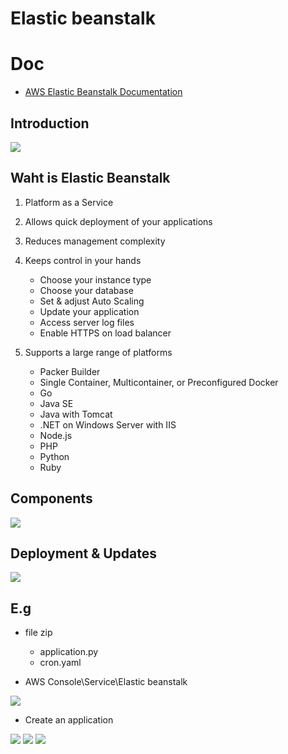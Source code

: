 # Elastic beanstalk

# Doc
* [AWS Elastic Beanstalk Documentation](https://docs.aws.amazon.com/elastic-beanstalk/index.html)

## Introduction
[<img src="https://i.imgur.com/1wo0ijX.png">](https://i.imgur.com/1wo0ijX.png)

## Waht is Elastic Beanstalk
1) Platform as a Service
2) Allows quick deployment of your applications
3) Reduces management complexity
4) Keeps control in your hands
   * Choose your instance type
   * Choose your database
   * Set & adjust Auto Scaling
   * Update your application
   * Access server log files
   * Enable HTTPS on load balancer

5) Supports a large range of platforms
   * Packer Builder
   * Single Container, Multicontainer, or Preconfigured Docker
   * Go
   * Java SE
   * Java with Tomcat
   * .NET on Windows Server with IIS
   * Node.js
   * PHP
   * Python
   * Ruby
   
## Components
[<img src="https://i.imgur.com/6EMDgrJ.png">](https://i.imgur.com/6EMDgrJ.png)

## Deployment & Updates
[<img src="https://i.imgur.com/L6GYZ92.png">](https://i.imgur.com/L6GYZ92.png)

## E.g
* file zip
    * application.py
    * cron.yaml
    
* AWS Console\Service\Elastic beanstalk

[<img src="https://i.imgur.com/ZgNw81l.png">](https://i.imgur.com/ZgNw81l.png)

* Create an application

[<img src="https://i.imgur.com/G86O11b.png">](https://i.imgur.com/G86O11b.png)
[<img src="https://i.imgur.com/wxqV59y.png">](https://i.imgur.com/wxqV59y.png)
[<img src="https://i.imgur.com/KZWBlmj.png">](https://i.imgur.com/KZWBlmj.png)

